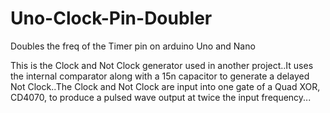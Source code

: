 # Uno-Clock-Pin-Doubler
Doubles the freq of the Timer pin on arduino Uno and Nano

This is the Clock and Not Clock generator used in another project..It uses the internal comparator along with a 
15n capacitor to generate a delayed Not Clock..The Clock and Not Clock are input into one gate of a Quad XOR, CD4070,
to produce a pulsed wave output at twice the input frequency...
